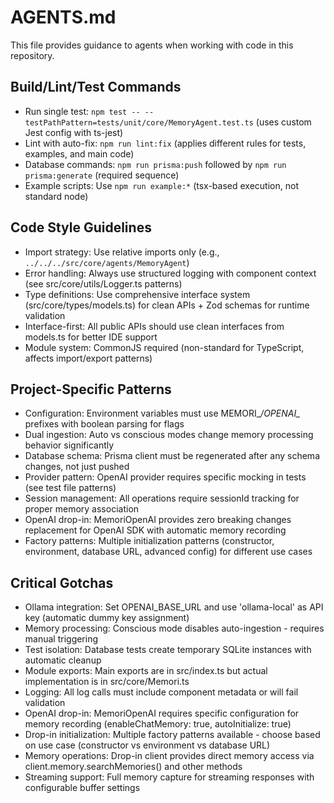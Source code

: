 # AGENTS.md

This file provides guidance to agents when working with code in this repository.

## Build/Lint/Test Commands

- Run single test: `npm test -- --testPathPattern=tests/unit/core/MemoryAgent.test.ts` (uses custom Jest config with ts-jest)
- Lint with auto-fix: `npm run lint:fix` (applies different rules for tests, examples, and main code)
- Database commands: `npm run prisma:push` followed by `npm run prisma:generate` (required sequence)
- Example scripts: Use `npm run example:*` (tsx-based execution, not standard node)

## Code Style Guidelines

- Import strategy: Use relative imports only (e.g., `../../../src/core/agents/MemoryAgent`)
- Error handling: Always use structured logging with component context (see src/core/utils/Logger.ts patterns)
- Type definitions: Use comprehensive interface system (src/core/types/models.ts) for clean APIs + Zod schemas for runtime validation
- Interface-first: All public APIs should use clean interfaces from models.ts for better IDE support
- Module system: CommonJS required (non-standard for TypeScript, affects import/export patterns)

## Project-Specific Patterns

- Configuration: Environment variables must use MEMORI_*/OPENAI_* prefixes with boolean parsing for flags
- Dual ingestion: Auto vs conscious modes change memory processing behavior significantly
- Database schema: Prisma client must be regenerated after any schema changes, not just pushed
- Provider pattern: OpenAI provider requires specific mocking in tests (see test file patterns)
- Session management: All operations require sessionId tracking for proper memory association
- OpenAI drop-in: MemoriOpenAI provides zero breaking changes replacement for OpenAI SDK with automatic memory recording
- Factory patterns: Multiple initialization patterns (constructor, environment, database URL, advanced config) for different use cases

## Critical Gotchas

- Ollama integration: Set OPENAI_BASE_URL and use 'ollama-local' as API key (automatic dummy key assignment)
- Memory processing: Conscious mode disables auto-ingestion - requires manual triggering
- Test isolation: Database tests create temporary SQLite instances with automatic cleanup
- Module exports: Main exports are in src/index.ts but actual implementation is in src/core/Memori.ts
- Logging: All log calls must include component metadata or will fail validation
- OpenAI drop-in: MemoriOpenAI requires specific configuration for memory recording (enableChatMemory: true, autoInitialize: true)
- Drop-in initialization: Multiple factory patterns available - choose based on use case (constructor vs environment vs database URL)
- Memory operations: Drop-in client provides direct memory access via client.memory.searchMemories() and other methods
- Streaming support: Full memory capture for streaming responses with configurable buffer settings